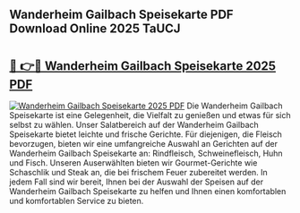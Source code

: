 ## Wanderheim Gailbach Speisekarte PDF Download Online 2025 TaUCJ

# <h2><a href="http://gc92j4s.nevu.top/?p=Wanderheim+Gailbach+Speisekarte">🔗 👉🔴 Wanderheim Gailbach Speisekarte 2025 PDF</a></h2>

[![Wanderheim Gailbach Speisekarte 2025 PDF](https://i.imgur.com/dBaPXMq.png)](http://gc92j4s.nevu.top/?p=Wanderheim+Gailbach+Speisekarte)
Die Wanderheim Gailbach Speisekarte ist eine Gelegenheit, die Vielfalt zu genießen und etwas für sich selbst zu wählen. Unser Salatbereich auf der Wanderheim Gailbach Speisekarte bietet leichte und frische Gerichte. Für diejenigen, die Fleisch bevorzugen, bieten wir eine umfangreiche Auswahl an Gerichten auf der Wanderheim Gailbach Speisekarte an: Rindfleisch, Schweinefleisch, Huhn und Fisch. Unseren Auserwählten bieten wir Gourmet-Gerichte wie Schaschlik und Steak an, die bei frischem Feuer zubereitet werden. In jedem Fall sind wir bereit, Ihnen bei der Auswahl der Speisen auf der Wanderheim Gailbach Speisekarte zu helfen und Ihnen einen komfortablen und komfortablen Service zu bieten.
